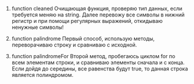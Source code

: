 1. function cleaned
   Очищающая функция, проверяю тип данных, если требуется меняю на string.
   Далее перевожу все символы в нижний регистр и при помощи регулярных выражений, откидываю ненужные символы!

2. function palindrome
   Первый способ, использую методы, переворачиваю строку и сравниваю с исходной.

3. function palindromeFor
   Второй метод, пробегаюсь циклом for по всем элементам строки, и сравниваю элементы сначала и с конца.
   Если дойдя до середины, все равенства будут true, то данная строка является полиндромом.
